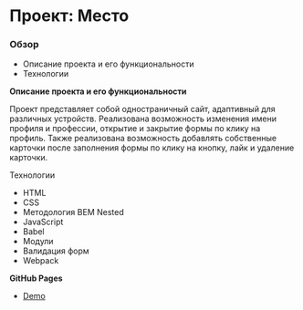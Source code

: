 # Проект: Место

### Обзор

* Описание проекта и его функциональности
* Технологии

**Описание проекта и его функциональности**

Проект представляет собой одностраничный сайт, адаптивный для различных устройств. Реализована возможность изменения имени профиля и профессии, открытие и закрытие формы по клику на профиль. Также реализована возможность добавлять собственные карточки после заполнения формы по клику на кнопку, лайк и удаление карточки. 


Технологии

* HTML
* CSS
* Методология BEM Nested
* JavaScript
* Babel
* Модули
* Валидация форм
* Webpack 
  

**GitHub Pages**
* [Demo](https://evgeniyamalinovskaya.github.io/mesto-project/)
